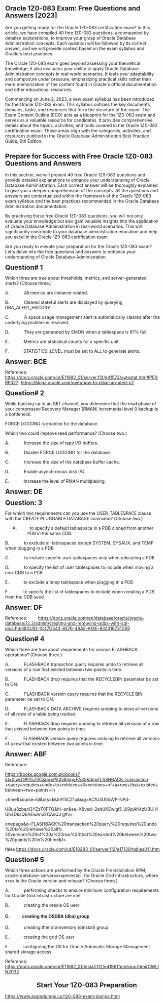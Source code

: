 <h1 class="MsoNormal"><strong style="mso-bidi-font-weight: normal;"><span style="font-size: 16.0pt; line-height: 107%;">Oracle 1Z0-083 Exam: Free Questions and Answers [2023]</span></strong></h1><p class="MsoNormal">Are you getting ready for the Oracle 1Z0-083 certification exam? In this article, we have compiled 40 free 1Z0-083 questions, accompanied by detailed explanations, to improve your grasp of Oracle Database Administration concepts. Each question will be followed by its correct answer, and we will provide context based on the exam syllabus and Oracle's best practices.</p><p class="MsoNormal">The Oracle 1Z0-083 exam goes beyond assessing your theoretical knowledge; it also evaluates your ability to apply Oracle Database Administration concepts in real-world scenarios. It tests your adaptability and composure under pressure, emphasizing practical skills rather than mere memorization of the content found in Oracle's official documentation and other educational resources.</p><p class="MsoNormal">Commencing on June 2, 2023, a new exam syllabus has been introduced for the Oracle 1Z0-083 exam. This syllabus outlines the key documents, domains, tasks, and resources that form the structure of the exam. The Exam Content Outline (ECO) acts as a blueprint for the 1Z0-083 exam and serves as a valuable resource for candidates. It provides comprehensive details about the topics, activities, and tools covered in the Oracle 1Z0-083 certification exam. These areas align with the categories, activities, and resources outlined in the Oracle Database Administration Best Practice Guide, 6th Edition.</p><h2 class="MsoNormal"><strong style="mso-bidi-font-weight: normal;"><span style="font-size: 16.0pt; line-height: 107%;">Prepare for Success with Free Oracle 1Z0-083 Questions and Answers</span></strong></h2><p class="MsoNormal">In this section, we will present 40 free Oracle 1Z0-083 questions and provide detailed explanations to enhance your understanding of Oracle Database Administration. Each correct answer will be thoroughly explained to give you a deeper comprehension of the concepts. All the questions and answers are contextualized within the framework of the Oracle 1Z0-083 exam syllabus and the best practices recommended in the Oracle Database Administration documentation.</p><p class="MsoNormal">By practising these free Oracle 1Z0-083 questions, you will not only evaluate your knowledge but also gain valuable insights into the application of Oracle Database Administration in real-world scenarios. This will significantly contribute to your database administration education and help you excel in the Oracle 1Z0-083 certification exam.</p><p class="MsoNormal">Are you ready to elevate your preparation for the Oracle 1Z0-083 exam? Let's delve into the free questions and answers to enhance your understanding of Oracle Database Administration.</p><p class="MsoNormal"><strong style="mso-bidi-font-weight: normal;"><span style="font-size: 16.0pt; line-height: 107%;">Question# 1 </span></strong></p><p class="MsoNormal">Which three are true about thresholds, metrics, and server-generated alerts? (Choose three.)</p><p class="MsoNormal">A.<span style="mso-tab-count: 1;">&nbsp;&nbsp;&nbsp;&nbsp;&nbsp;&nbsp;&nbsp;&nbsp;&nbsp;&nbsp;&nbsp; </span>All metrics are instance related.</p><p class="MsoNormal">B.<span style="mso-tab-count: 1;">&nbsp;&nbsp;&nbsp;&nbsp;&nbsp;&nbsp;&nbsp;&nbsp;&nbsp;&nbsp;&nbsp; </span>Cleared stateful alerts are displayed by querying DBA_ALERT_HISTORY.</p><p class="MsoNormal">C.<span style="mso-tab-count: 1;">&nbsp;&nbsp;&nbsp;&nbsp;&nbsp;&nbsp;&nbsp;&nbsp;&nbsp;&nbsp;&nbsp; </span>A space usage management alert is automatically cleared after the underlying problem is resolved.</p><p class="MsoNormal">D.<span style="mso-tab-count: 1;">&nbsp;&nbsp;&nbsp;&nbsp;&nbsp;&nbsp;&nbsp;&nbsp;&nbsp;&nbsp;&nbsp; </span>They are generated by SMON when a tablespace is 97% full.</p><p class="MsoNormal">E.<span style="mso-tab-count: 1;">&nbsp;&nbsp;&nbsp;&nbsp;&nbsp;&nbsp;&nbsp;&nbsp;&nbsp;&nbsp;&nbsp; </span>Metrics are statistical counts for a specific unit.</p><p class="MsoNormal">F.<span style="mso-tab-count: 1;">&nbsp;&nbsp;&nbsp;&nbsp;&nbsp;&nbsp;&nbsp;&nbsp;&nbsp;&nbsp;&nbsp; </span>STATISTICS_LEVEL must be set to ALL to generate alerts.</p><p class="MsoNormal"><strong style="mso-bidi-font-weight: normal;"><span style="font-size: 16.0pt; line-height: 107%;">Answer: BCE</span></strong></p><p class="MsoNormal">Reference:<span style="mso-spacerun: yes;">&nbsp; </span><a href="https://docs.oracle.com/cd/E11882_01/server.112/e41573/autostat.htm#PFGRF027">https://docs.oracle.com/cd/E11882_01/server.112/e41573/autostat.htm#PFGRF027</a> <span style="mso-spacerun: yes;">&nbsp;</span><a href="https://blogs.oracle.com/oem/how-to-clear-an-alert-v2">https://blogs.oracle.com/oem/how-to-clear-an-alert-v2</a></p><p class="MsoNormal"><strong style="mso-bidi-font-weight: normal;"><span style="font-size: 16.0pt; line-height: 107%;">Question# 2 </span></strong></p><p class="MsoNormal">While backing up to an SBT channel, you determine that the read phase of your compressed Recovery Manager (RMAN) incremental level 0 backup is a bottleneck.</p><p class="MsoNormal">FORCE LOGGING is enabled for the database.</p><p class="MsoNormal">Which two could improve read performance? (Choose two.)</p><p class="MsoNormal">A.<span style="mso-tab-count: 1;">&nbsp;&nbsp;&nbsp;&nbsp;&nbsp;&nbsp;&nbsp;&nbsp;&nbsp;&nbsp;&nbsp; </span>Increase the size of tape I/O buffers.</p><p class="MsoNormal">B.<span style="mso-tab-count: 1;">&nbsp;&nbsp;&nbsp;&nbsp;&nbsp;&nbsp;&nbsp;&nbsp;&nbsp;&nbsp;&nbsp; </span>Disable FORCE LOGGING for the database.</p><p class="MsoNormal">C.<span style="mso-tab-count: 1;">&nbsp;&nbsp;&nbsp;&nbsp;&nbsp;&nbsp;&nbsp;&nbsp;&nbsp;&nbsp;&nbsp; </span>Increase the size of the database buffer cache.</p><p class="MsoNormal">D.<span style="mso-tab-count: 1;">&nbsp;&nbsp;&nbsp;&nbsp;&nbsp;&nbsp;&nbsp;&nbsp;&nbsp;&nbsp;&nbsp; </span>Enable asynchronous disk I/O.</p><p class="MsoNormal">E.<span style="mso-tab-count: 1;">&nbsp;&nbsp;&nbsp;&nbsp;&nbsp;&nbsp;&nbsp;&nbsp;&nbsp;&nbsp;&nbsp; </span>Increase the level of RMAN multiplexing.</p><p class="MsoNormal"><strong style="mso-bidi-font-weight: normal;"><span style="font-size: 16.0pt; line-height: 107%;">Answer: DE</span></strong></p><p class="MsoNormal"><strong style="mso-bidi-font-weight: normal;"><span style="font-size: 16.0pt; line-height: 107%;">Question: 3 </span></strong></p><p class="MsoNormal">For which two requirements can you use the USER_TABLESPACE clause with the CREATE PLUGGABLE DATABASE command? (Choose two.)</p><p class="MsoListParagraph" style="margin-left: .75in; mso-add-space: auto; text-indent: -.5in; mso-list: l0 level1 lfo1;"><!-- [if !supportLists]--><span style="mso-bidi-font-family: Calibri; mso-bidi-theme-font: minor-latin;"><span style="mso-list: Ignore;">A.<span style="font: 7.0pt 'Times New Roman';">&nbsp;&nbsp;&nbsp;&nbsp;&nbsp;&nbsp;&nbsp;&nbsp;&nbsp;&nbsp;&nbsp;&nbsp;&nbsp;&nbsp;&nbsp;&nbsp;&nbsp; </span></span></span><!--[endif]-->to specify a default tablespace in a PDB cloned from another PDB in the same CDB.</p><p class="MsoNormal">B.<span style="mso-tab-count: 1;">&nbsp;&nbsp;&nbsp;&nbsp;&nbsp;&nbsp;&nbsp;&nbsp;&nbsp;&nbsp;&nbsp; </span>to exclude all tablespaces except SYSTEM, SYSAUX, and TEMP when plugging in a PDB</p><p class="MsoNormal">C.<span style="mso-tab-count: 1;">&nbsp;&nbsp;&nbsp;&nbsp;&nbsp;&nbsp;&nbsp;&nbsp;&nbsp;&nbsp;&nbsp; </span>to include specific user tablespaces only when relocating a PDB</p><p class="MsoNormal">D.<span style="mso-tab-count: 1;">&nbsp;&nbsp;&nbsp;&nbsp;&nbsp;&nbsp;&nbsp;&nbsp;&nbsp;&nbsp;&nbsp; </span>to specify the list of user tablespaces to include when moving a non-CDB to a PDB</p><p class="MsoNormal">E.<span style="mso-tab-count: 1;">&nbsp;&nbsp;&nbsp;&nbsp;&nbsp;&nbsp;&nbsp;&nbsp;&nbsp;&nbsp;&nbsp; </span>to exclude a temp tablespace when plugging in a PDB</p><p class="MsoNormal">F.<span style="mso-tab-count: 1;">&nbsp;&nbsp;&nbsp;&nbsp;&nbsp;&nbsp;&nbsp;&nbsp;&nbsp;&nbsp;&nbsp; </span>to specify the list of tablespaces to include when creating a PDB from the CDB seed</p><p class="MsoNormal"><strong style="mso-bidi-font-weight: normal;"><span style="font-size: 16.0pt; line-height: 107%;">Answer: DF</span></strong></p><p class="MsoNormal">Reference: <span style="mso-tab-count: 1;">&nbsp;&nbsp;&nbsp;&nbsp;&nbsp;&nbsp;&nbsp; </span><a href="https://docs.oracle.com/en/database/oracle/oracle-database/12.2/admin/creating-and-removing-pdbs-with-sql-plus.html#GUID-1C47D543-8376-48AE-A1AE-632316731D59">https://docs.oracle.com/en/database/oracle/oracle-database/12.2/admin/creating-and-removing-pdbs-with-sql-plus.html#GUID-1C47D543-8376-48AE-A1AE-632316731D59</a></p><p class="MsoNormal"><strong style="mso-bidi-font-weight: normal;"><span style="font-size: 16.0pt; line-height: 107%;">Question# 4 </span></strong></p><p class="MsoNormal">Which three are true about requirements for various FLASHBACK operations? (Choose three.)</p><p class="MsoNormal">A.<span style="mso-tab-count: 1;">&nbsp;&nbsp;&nbsp;&nbsp;&nbsp;&nbsp;&nbsp;&nbsp;&nbsp;&nbsp;&nbsp; </span>FLASHBACK transaction query requires undo to retrieve all versions of a row that existed between two points in time.</p><p class="MsoNormal">B.<span style="mso-tab-count: 1;">&nbsp;&nbsp;&nbsp;&nbsp;&nbsp;&nbsp;&nbsp;&nbsp;&nbsp;&nbsp;&nbsp; </span>FLASHBACK drop requires that the RECYCLEBIN parameter be set to ON.</p><p class="MsoNormal">C.<span style="mso-tab-count: 1;">&nbsp;&nbsp;&nbsp;&nbsp;&nbsp;&nbsp;&nbsp;&nbsp;&nbsp;&nbsp;&nbsp; </span>FLASHBACK version query requires that the RECYCLE BIN parameter be set to ON.</p><p class="MsoNormal">D.<span style="mso-tab-count: 1;">&nbsp;&nbsp;&nbsp;&nbsp;&nbsp;&nbsp;&nbsp;&nbsp;&nbsp;&nbsp;&nbsp; </span>FLASHBACK DATA ARCHIVE requires undoing to store all versions of all rows of a table being tracked.</p><p class="MsoNormal">E.<span style="mso-tab-count: 1;">&nbsp;&nbsp;&nbsp;&nbsp;&nbsp;&nbsp;&nbsp;&nbsp;&nbsp;&nbsp;&nbsp; </span>FLASHBACK drop requires undoing to retrieve all versions of a row that existed between two points in time.</p><p class="MsoNormal">F.<span style="mso-tab-count: 1;">&nbsp;&nbsp;&nbsp;&nbsp;&nbsp;&nbsp;&nbsp;&nbsp;&nbsp;&nbsp;&nbsp; </span>FLASHBACK version query requires undoing to retrieve all versions of a row that existed between two points in time.</p><p class="MsoNormal"><strong style="mso-bidi-font-weight: normal;"><span style="font-size: 16.0pt; line-height: 107%;">Answer: ABF</span></strong></p><p class="MsoNormal">Reference:</p><p class="MsoNormal"><a href="https://books.google.com.pk/books?id=0iwrL9P25Z0C&amp;pg=PA35&amp;lpg=PA35&amp;dq=FLASHBACK+transaction">https://books.google.com.pk/books?id=0iwrL9P25Z0C&amp;pg=PA35&amp;lpg=PA35&amp;dq=FLASHBACK+transaction</a> +query+requires+undo+to+retrieve+all+versions+of+a+row+that+existed+between+two+points+in</p><p class="MsoNormal">+time&amp;source=bl&amp;ots=MJnYl5CZ1u&amp;sig=ACfU3U0dWP-NPd-</p><p class="MsoNormal">U8uu3zbaoi3YZzT0FTQ&amp;hl=en&amp;sa=X&amp;ved=2ahUKEwigi5_Jl9joAhXzUBUIHUh4DksQ6AEwAnoECAsQJ g#v=</p><p class="MsoNormal">onepage&amp;q=FLASHBACK%20transaction%20query%20requires%20undo%20to%20retrieve%20all% 20versions%20of%20a%20row%20that%20existed%20between%20two%20points%20in%20time&amp;f=</p><p class="MsoNormal">false <a href="https://docs.oracle.com/cd/E18283_01/server.112/e17120/tables011.htm">https://docs.oracle.com/cd/E18283_01/server.112/e17120/tables011.htm</a></p><p class="MsoNormal"><strong style="mso-bidi-font-weight: normal;"><span style="font-size: 16.0pt; line-height: 107%;">Question# 5 </span></strong></p><p class="MsoNormal">Which three actions are performed by the Oracle Preinstallation RPM, oracle-database-serverxxxxpreinstall, for Oracle Grid Infrastructure, where xxxx is the Oracle version and release? (Choose three.)</p><p class="MsoNormal">A.<span style="mso-tab-count: 1;">&nbsp;&nbsp;&nbsp;&nbsp;&nbsp;&nbsp;&nbsp;&nbsp;&nbsp;&nbsp;&nbsp; </span>performing checks to ensure minimum configuration requirements for Oracle Grid Infrastructure are met</p><p class="MsoNormal">B.<span style="mso-tab-count: 1;">&nbsp;&nbsp;&nbsp;&nbsp;&nbsp;&nbsp;&nbsp;&nbsp;&nbsp;&nbsp;&nbsp; </span>creating the oracle OS user</p><h4 class="MsoNormal">C.<span style="mso-tab-count: 1;">&nbsp;&nbsp;&nbsp;&nbsp;&nbsp;&nbsp;&nbsp;&nbsp;&nbsp;&nbsp;&nbsp; </span>creating the OSDBA (dba) group</h4><p class="MsoNormal">D.<span style="mso-tab-count: 1;">&nbsp;&nbsp;&nbsp;&nbsp;&nbsp;&nbsp;&nbsp;&nbsp;&nbsp;&nbsp;&nbsp; </span>creating thte oraInventory (oinstall) group</p><p class="MsoNormal">E.<span style="mso-tab-count: 1;">&nbsp;&nbsp;&nbsp;&nbsp;&nbsp;&nbsp;&nbsp;&nbsp;&nbsp;&nbsp;&nbsp; </span>creating the grid OS user</p><p class="MsoNormal">F.<span style="mso-tab-count: 1;">&nbsp;&nbsp;&nbsp;&nbsp;&nbsp;&nbsp;&nbsp;&nbsp;&nbsp;&nbsp;&nbsp; </span>configuring the OS for Oracle Automatic Storage Management shared storage access</p><p class="MsoNormal">Reference: <a href="https://docs.oracle.com/cd/E11882_01/install.112/e41961/prelinux.htm#CWLIN2932">https://docs.oracle.com/cd/E11882_01/install.112/e41961/prelinux.htm#CWLIN2932</a><span style="mso-spacerun: yes;">&nbsp; </span></p><h3 class="MsoNormal" style="text-align: center;" align="center"><strong style="mso-bidi-font-weight: normal;"><span style="font-size: 16.0pt; line-height: 107%;">&emsp; Start Your 1Z0-083 Preparation</span></strong></h3><p class="MsoNormal"><a href="https://www.examdumps.co/1z0-083-exam-dumps.html">https://www.examdumps.co/1z0-083-exam-dumps.html</a></p>
